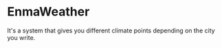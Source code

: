 # EnmaWeather
It's a system that gives you different climate points depending on the city you write.
